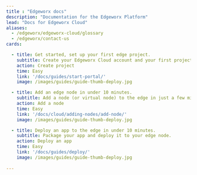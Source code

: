 ```yaml
---
title : "Edgeworx docs"
description: "Documentation for the Edgeworx Platform"
lead: "Docs for Edgeworx Cloud"
aliases:
  - /edgeworx/edgeworx-cloud/glossary
  - /edgeworx/contact-us
cards:

  - title: Get started, set up your first edge project.
    subtitle: Create your Edgeworx Cloud account and your first project.
    action: Create project
    time: Easy
    link: '/docs/guides/start-portal/'
    image: /images/guides/guide-thumb-deploy.jpg

  - title: Add an edge node in under 10 minutes.
    subtitle: Add a node (or virtual node) to the edge in just a few minutes.
    action: Add a node
    time: Easy
    link: '/docs/cloud/adding-nodes/add-node/'
    image: /images/guides/guide-thumb-deploy.jpg

  - title: Deploy an app to the edge in under 10 minutes.
    subtitle: Package your app and deploy it to your edge node.
    action: Deploy an app
    time: Easy
    link: '/docs/guides/deploy/'
    image: /images/guides/guide-thumb-deploy.jpg
  
---
```


